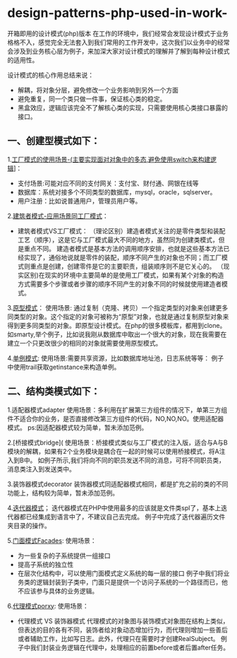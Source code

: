 # design-patterns-php-used-in-work-
开箱即用的设计模式(php)版本
在工作的环境中，我们经常会发现设计模式于业务格格不入，感觉完全无法套入到我们常用的工作开发中，这次我们以业务中的经常会涉及到业务核心层为例子，来加深大家对设计模式的理解并了解到每种设计模式的适用性。

设计模式的核心作用总结来说：
* 解耦，将对象分层，避免修改一个业务影响到另外一个方面
* 避免重复，同一个类只做一件事，保证核心类的稳定。
* 黑盒效应，逻辑应该完全不了解核心类的实现，只需要使用核心类接口暴露的接口。

## 一、创建型模式如下：                        
1.[工厂模式的使用场景-(主要实现面对对象中的多态,避免使用switch来构建逻辑](https://github.com/DrMute/design-patterns-php-used-in-work-/blob/master/factory.php)]：
* 支付场景:可能对应不同的支付网关：支付宝、财付通、网银在线等
* 数据库：系统对接多个不同类型的数据库，mysql，oracle，sqlserver。
* 用户注册：比如说普通用户，管理员用户等。


2.[建筑者模式-应用场景同工厂模式](https://github.com/DrMute/design-patterns-php-used-in-work-/blob/master/Builder.php)：

* 建筑者模式VS工厂模式：
  （理论区别）建造者模式关注的是零件类型和装配工艺（顺序），这是它与工厂模式最大不同的地方，虽然同为创建类模式，但是重点不同。
建造者模式是基本方法的调用顺序安排，也就是这些基本方法已经实现了，通俗地说就是零件的装配，顺序不同产生的对象也不同；而工厂模式则重点是创建，创建零件是它的主要职责，组装顺序则不是它关心的。
   （现实区别)在现实的环境中主要简单的是使用工厂模式，如果有某个对象的构造方式需要多个步骤或者步骤的顺序不同产生的对象不同的时候就使用建造者模式。


3.[原型模式](https://github.com/DrMute/design-patterns-php-used-in-work-/blob/master/Clone.php)：
 使用场景: 通过复制（克隆、拷贝）一个指定类型的对象来创建更多同类型的对象。这个指定的对象可被称为“原型”对象，也就是通过复制原型对象来得到更多同类型的对象。即原型设计模式。在php的很多模板库，都用到clone。如smarty,举个例子，比如说我刚从数据库中取出一个很大的对象，现在我需要在建立一个只更改很少的相同的对象就需要使用原型模式。
 
 
4.[单例模式](https://github.com/DrMute/design-patterns-php-used-in-work-/blob/master/single.php):
 使用场景:需要共享资源，比如数据库地址池，日志系统等等：
 例子中使用trail获取getinstance来构造单例。
 
 ## 二、结构类模式如下：
 1.适配器模式adapter
 使用场景：多利用在扩展第三方组件的情况下，单第三方组件不适合你的业务，是否直接修改第三方组件的代码，NO,NO,NO。使用适配器模式。
 ps:因适配器模式较为简单，暂未添加范例。
 
 
 2.[桥接模式bridge](
 使用场景：桥接模式类似与工厂模式的注入版，适合与A与B模块的解耦，如果有2个业务模块是耦合在一起的时候可以使用桥接模式，将A注入到B中。
如例子所示,我们将向不同的职员发送不同的消息，可将不同职员类，消息类注入到发送类中。


3.装饰器模式decorator
 装饰器模式同适配器模式相同，都是扩充之前的类的不同功能上，结构较为简单，暂未添加范例。
 
 
 4.[迭代器模式](https://github.com/DrMute/design-patterns-php-used-in-work-/blob/master/iterator.php)；
 迭代器模式在PHP中使用最多的应该就是文件类spl了，基本上迭代器都已经集成到语言中了，不建议自己去完成。
 例子中完成了迭代器遍历文件夹目录的操作。
 
 
 5.[门面模式Facades](https://github.com/DrMute/design-patterns-php-used-in-work-/blob/master/Facades):
 使用场景：
 * 为一些复杂的子系统提供一组接口
 * 提高子系统的独立性
 * 在层次化结构中，可以使用门面模式定义系统的每一层的接口
 例子中我们将业务类的逻辑封装到子类中，门面只是提供一个访问子系统的一个路径而已，他不应该参与具体的业务逻辑。
 
 
 6.[代理模式porxy](https://github.com/DrMute/design-patterns-php-used-in-work-/blob/master/porxy):
 使用场景：
 * 代理模式 VS 装饰器模式
 代理模式的对象图与装饰模式对象图在结构上类似，但表达的目的各有不同，装饰者给对象动态增加行为，而代理则增加一些善后或者辅助工作，比如写日志。此外，代理只在需要时才创建RealSubject。
 例子中我们封装业务逻辑在代理中，处理相应的前置before或者后置after任务。
 
 
